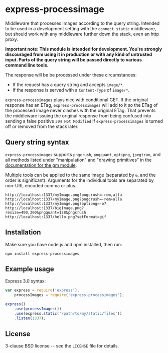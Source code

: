 express-processimage
====================

Middleware that processes images according to the query
string. Intended to be used in a development setting with the
`connect.static` middleware, but should work with any middleware
further down the stack, even an http proxy.

**Important note: This module is intended for development. You're
strongly discouraged from using it in production or with any kind of
untrusted input. Parts of the query string will be passed directly to
various command line tools.**

The response will be be processed under these circumstances:

* If the request has a query string and accepts `image/*`.
* If the response is served with a `Content-Type` of `image/*`.

`express-processimages` plays nice with conditional GET. If the
original response has an ETag, `express-processimages` will add to it
so the ETag of the processed image never clashes with the original
ETag. That prevents the middleware issuing the original response from
being confused into sending a false positive `304 Not Modified` if
`express-processimages` is turned off or removed from the stack later.


Query string syntax
-------------------

`express-processimages` supports `pngcrush`, `pngquant`, `optipng`,
`jpegtran`, and all methods listed under "manipulation" and "drawing
primitives" in the <a
href="https://github.com/aheckmann/gm#methods">documentation for the
gm module</a>.

Multiple tools can be applied to the same image (separated by `&`, and
the order is significant). Arguments for the individual tools are
separated by non-URL encoded comma or plus.

```
http://localhost:1337/myImage.png?pngcrush=-rem,alla
http://localhost:1337/myImage.png?pngcrush=-rem+alla
http://localhost:1337/myImage.png?optipng=-o7
http://localhost:1337/bigImage.png?resize=400,300&pngquant=128&pngcrush
http://localhost:1337/hello.png?setFormat=gif
```

Installation
------------

Make sure you have node.js and npm installed, then run:

    npm install express-processimages

Example usage
-------------

Express 3.0 syntax:

```javascript
var express = require('express'),
    processImages = require('express-processimages');

express()
    .use(processImages())
    .use(express.static('/path/to/my/static/files'))
    .listen(1337);
```

License
-------

3-clause BSD license -- see the `LICENSE` file for details.
